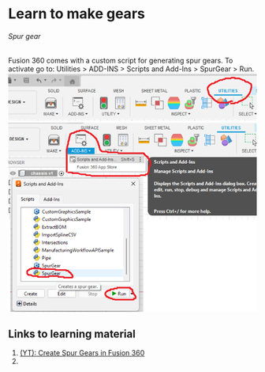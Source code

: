 # Learn to make gears

###### Spur gear
Fusion 360 comes with a custom script for generating spur gears. 
To activate go to: Utilities > ADD-INS > Scripts and Add-Ins > SpurGear > Run.
![Add spur gear script](images/fusion_guide_spur_gear.png)


## Links to learning material
1. [(YT): Create Spur Gears in Fusion 360](https://www.youtube.com/watch?v=B8A_11o7QZ0)
2. 